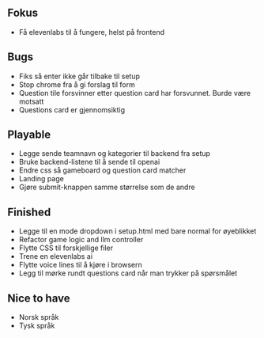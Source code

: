 ## Fokus
- Få elevenlabs til å fungere, helst på frontend

## Bugs
- Fiks så enter ikke går tilbake til setup
- Stop chrome fra å gi forslag til form 
- Question tile forsvinner etter question card har forsvunnet. Burde være motsatt
- Questions card er gjennomsiktig


## Playable
- Legge sende teamnavn og kategorier til backend fra setup
- Bruke backend-listene til å sende til openai
- Endre css så gameboard og question card matcher
- Landing page
- Gjøre submit-knappen samme størrelse som de andre

## Finished
- Legge til en mode dropdown i setup.html med bare normal for øyeblikket
- Refactor game logic and llm controller
- Flytte CSS til forskjellige filer
- Trene en elevenlabs ai
- Flytte voice lines til å kjøre i browsern
- Legg til mørke rundt questions card når man trykker på spørsmålet


## Nice to have
- Norsk språk
- Tysk språk

